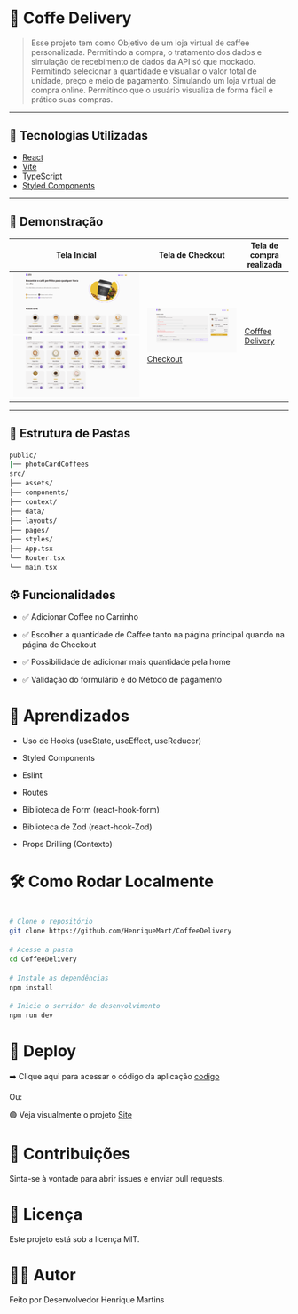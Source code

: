 # 📘 Coffe Delivery

> Esse projeto tem como Objetivo de um loja virtual de caffee personalizada. Permitindo a compra, o tratamento dos dados e simulação de recebimento de dados da API só que mockado. Permitindo selecionar a quantidade e visualiar o valor total de unidade, preço e meio de pagamento.
> Simulando um loja virtual de compra online. Permitindo que o usuário visualiza de forma fácil e prático suas compras.
---

## 🚀 Tecnologias Utilizadas

- [React](https://reactjs.org/)
- [Vite](https://vitejs.dev/)
- [TypeScript](https://www.typescriptlang.org/docs/)
- [Styled Components](https://styled-components.com/) 

---

## 📸 Demonstração

| Tela Inicial | Tela de Checkout | Tela de compra realizada |
|--------------|-----------------|-----------------|
| ![Home](/src/assets/readme/Home.png)![Home](/src/assets/readme/Home2.png)|![Checkout](/src/assets/readme/checkout.png) [Checkout](/src/assets/readme/checkout2.png) | [Cofffee Delivery](/src/assets/readme/finaly.png) 

---

## 📂 Estrutura de Pastas

```bash
public/
|── photoCardCoffees
src/
├── assets/
├── components/
├── context/
├── data/
├── layouts/
├── pages/
├── styles/
├── App.tsx
└── Router.tsx
└── main.tsx
```
## ⚙️ Funcionalidades

- ✅ Adicionar Coffee no Carrinho

- ✅ Escolher a quantidade de Caffee tanto na página principal quando na página de Checkout

- ✅ Possibilidade de adicionar mais quantidade pela home

- ✅ Validação do formulário e do Método de pagamento

# 🧠 Aprendizados

- Uso de Hooks (useState, useEffect, useReducer)

- Styled Components

- Eslint

- Routes

- Biblioteca de Form (react-hook-form)

- Biblioteca de Zod (react-hook-Zod)

- Props Drilling (Contexto)


# 🛠️ Como Rodar Localmente

```bash

# Clone o repositório
git clone https://github.com/HenriqueMart/CoffeeDelivery

# Acesse a pasta
cd CoffeeDelivery

# Instale as dependências
npm install

# Inicie o servidor de desenvolvimento
npm run dev

```

# 🔗 Deploy

➡️ Clique aqui para acessar o código da aplicação [codigo](https://github.com/HenriqueMart/CoffeeDelivery)

Ou:

🟢 Veja visualmente o projeto [Site](https://henriquemart.github.io/CoffeeDelivery) 

# 🤝 Contribuições
Sinta-se à vontade para abrir issues e enviar pull requests.

# 📄 Licença
Este projeto está sob a licença MIT.

# 👨‍💻 Autor
Feito por Desenvolvedor Henrique Martins
